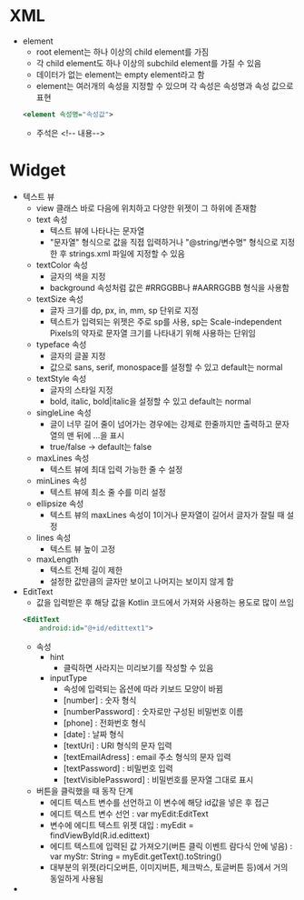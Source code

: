 # XML
- element
  - root element는 하나 이상의 child element를 가짐
  - 각 child element도 하나 이상의 subchild element를 가질 수 있음
  - 데이터가 없는 element는 empty element라고 함
  - element는 여러개의 속성을 지정할 수 있으며 각 속성은 속성명과 속성 값으로 표현
  ```xml
  <element 속성명="속성값">
  ```
  - 주석은 \<!-- 내용-->

# Widget
- 텍스트 뷰
  - view 클래스 바로 다음에 위치하고 다양한 위젯이 그 하위에 존재함
  - text 속성
    - 텍스트 뷰에 나타나는 문자열
    - "문자열" 형식으로 값을 직접 입력하거나 "@string/변수명" 형식으로 지정한 후 strings.xml 파일에 지정할 수 있음
  - textColor 속성
    - 글자의 색을 지정
    - background 속성처럼 값은 #RRGGBB나 #AARRGGBB 형식을 사용함
  - textSize 속성
    - 글자 크기를 dp, px, in, mm, sp 단위로 지정
    - 텍스트가 입력되는 위젯은 주로 sp를 사용, sp는 Scale-independent Pixels의 약자로 문자열 크기를 나타내기 위해 사용하는 단위임
  - typeface 속성
    - 글자의 글꼴 지정
    - 값으로 sans, serif, monospace를 설정할 수 있고 default는 normal
  - textStyle 속성
    - 글자의 스타일 지정
    - bold, italic, bold|italic을 설정할 수 있고 default는 normal
  - singleLine 속성
    - 글이 너무 길어 줄이 넘어가는 경우에는 강제로 한줄까지만 출력하고 문자열의 맨 뒤에 ...을 표시
    - true/false -> default는 false
  - maxLines 속성
    - 텍스트 뷰에 최대 입력 가능한 줄 수 설정
  - minLines 속성
    - 텍스트 뷰에 최소 줄 수를 미리 설정
  - ellipsize 속성
    - 텍스트 뷰의 maxLines 속성이 1이거나 문자열이 길어서 글자가 잘릴 때 설정
  - lines 속성
    - 텍스트 뷰 높이 고정
  - maxLength
    - 텍스트 전체 길이 제한
    - 설정한 값만큼의 글자만 보이고 나머지는 보이지 않게 함
- EditText
  - 값을 입력받은 후 해당 값을 Kotlin 코드에서 가져와 사용하는 용도로 많이 쓰임
  ```xml
  <EditText
      android:id="@+id/edittext1">
  ```
  - 속성
    - hint
      - 클릭하면 사라지는 미리보기를 작성할 수 있음
    - inputType
      - 속성에 입력되는 옵션에 따라 키보드 모양이 바뀜
      - [number] : 숫자 형식
      - [numberPassword] : 숫자로만 구성된 비밀번호 이름
      - [phone] : 전화번호 형식
      - [date] : 날짜 형식
      - [textUri] : URI 형식의 문자 입력
      - [textEmailAdress] : email 주소 형식의 문자 입력
      - [textPassword] : 비밀번호 입력
      - [textVisiblePassword] : 비밀번호를 문자열 그대로 표시
  - 버튼을 클릭했을 때 동작 단계
    - 에디트 텍스트 변수를 선언하고 이 변수에 해당 id값을 넣은 후 접근
    - 에디트 텍스트 변수 선언 : var myEdit:EditText
    - 변수에 에디트 텍스트 위젯 대입 : myEdit = findViewById<EditText>(R.id.edittext)
    - 에디트 텍스트에 입력된 값 가져오기(버튼 클릭 이벤트 람다식 안에 넣음) : var myStr: String = myEdit.getText().toString()
    - 대부분의 위젯(라디오버튼, 이미지버튼, 체크박스, 토글버튼 등)에서 거의 동일하게 사용됨
- 
